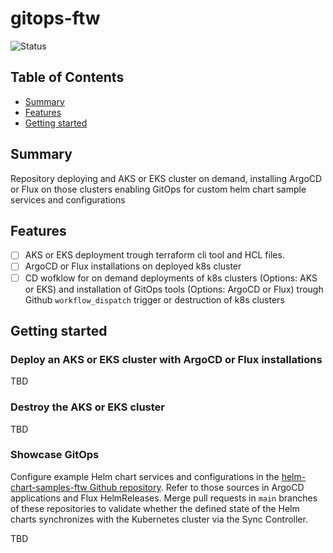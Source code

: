 # gitops-ftw

![Status](https://img.shields.io/badge/Status-On%20Hold-orange)

## Table of Contents

+ [Summary](#summary)
+ [Features](#features)
+ [Getting started](#getting-started)

## Summary

Repository deploying and AKS or EKS cluster on demand, installing ArgoCD or Flux on those clusters enabling GitOps for custom helm chart sample services and configurations

## Features

- [ ] AKS or EKS deployment trough terraform cli tool and HCL files. 
- [ ] ArgoCD or Flux installations on deployed k8s cluster
- [ ] CD wofklow for on demand deployments of k8s clusters (Options: AKS or EKS) and installation of GitOps tools (Options: ArgoCD or Flux) trough Github `workflow_dispatch` trigger or destruction of k8s clusters

## Getting started

### Deploy an AKS or EKS cluster with ArgoCD or Flux installations

TBD

### Destroy the AKS or EKS cluster

TBD

### Showcase GitOps

Configure example Helm chart services and configurations in the [helm-chart-samples-ftw Github repository](https://github.com/MGTheTrain/helm-chart-samples-ftw). Refer to those sources in ArgoCD applications and Flux HelmReleases. Merge pull requests in `main` branches of these repositories to validate whether the defined state of the Helm charts synchronizes with the Kubernetes cluster via the Sync Controller.

TBD
